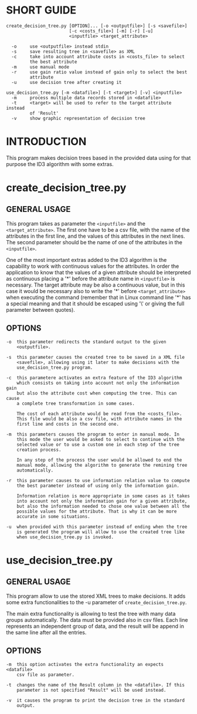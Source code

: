 SHORT GUIDE
===========
```
create_decision_tree.py [OPTION]... [-o <outputfile>] [-s <savefile>]
                        [-c <costs_file>] [-m] [-r] [-u]
                        <inputfile> <target_attribute>
                        
  -o     use <outputfile> instead stdin
  -s     save resulting tree in <savefile> as XML
  -c     take into account attribute costs in <costs_file> to select
         the best attribute
  -m     use manual mode
  -r     use gain ratio value instead of gain only to select the best
         attribute
  -u     use decision tree after creating it
```
   
```
use_decision_tree.py [-m <datafile>] [-t <target>] [-v] <inputfile>
  -m     process multiple data records stored in <datafile>
  -t     <target> will be used to refer to the target attribute instead
         of 'Result'
  -v     show graphic representation of decision tree
```

INTRODUCTION
============
This program makes decision trees based in the provided data using for
that purpose the ID3 algorithm with some extras.


create_decision_tree.py
=======================

GENERAL USAGE
-------------

This program takes as parameter the `<inputfile>` and the 
`<target_attribute>`. The first one have to be a csv file, with the name 
of the attributes in the first line, and the values of this attributes 
in the next lines. The second parameter should be the name of one of 
the attributes in the `<inputfile>`.

One of the most important extras added to the ID3 algorithm is the 
capability to work with continuous values for the attributes. In order 
the application to know that the values of a given attribute should be 
interpreted as continuous placing a '\*' before the attribute name in 
`<inputfile>` is necessary. The target attribute may be also a
continuous value, but in this case it would be necessary also to write 
the '\*' before `<target_attribute>` when executing the command (remember 
that in Linux command line '\*' has a special meaning and that it 
should be escaped using '\\' or giving the full parameter between
quotes). 

OPTIONS
-------
```
-o  this parameter redirects the standard output to the given
    <outputfile>.
  
-s  this parameter causes the created tree to be saved in a XML file 
    <savefile>, allowing using it later to make decisions with the 
    use_decision_tree.py program.
    
-c  this parametere activates an extra feature of the ID3 algorithm 
    which consists on taking into account not only the information gain
    but also the attribute cost when computing the tree. This can cause
    a complete tree transformation in some cases.
    
    The cost of each attribute would be read from the <costs_file>. 
    This file would be also a csv file, with attribute names in the 
    first line and costs in the second one.
    
-m  this parameters causes the program to enter in manual mode. In 
    this mode the user would be asked to select to continue with the 
    selected value or to use a custom one in each step of the tree 
    creation process.
    
    In any step of the process the user would be allowed to end the 
    manual mode, allowing the algorithm to generate the remining tree 
    automatically.
    
-r  this parameter causes to use information relation value to compute 
    the best parameter instead of using only the information gain.
    
    Information relation is more appropriate in some cases as it takes 
    into account not only the information gain for a given attribute, 
    but also the information needed to chose one value between all the 
    possible values for the attribute. That is why it can be more 
    accurate in some situations.
    
-u  when provided with this parameter instead of ending when the tree 
    is generated the program will allow to use the created tree like 
    when use_decision_tree.py is invoked.
```

use_decision_tree.py
====================

GENERAL USAGE
-------------

This program allow to use the stored XML trees to make decisions. It
adds some extra functionalities to the -u parameter of
`create_decision_tree.py`.

The main extra functionality is allowing to test the tree with many 
data groups automatically. The data must be provided also in csv 
files. Each line represents an independent group of data, and the 
result will be append in the same line after all the entries. 

OPTIONS
-------
``` 
-m  this option activates the extra functionality an expects <datafile>
    csv file as parameter.

-t  changes the name of the Result column in the <datafile>. If this 
    parameter is not specified "Result" will be used instead.
    
-v  it causes the program to print the decision tree in the standard
    output.
```

